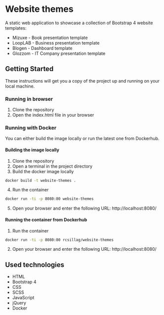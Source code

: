 # Website themes
A static web application to showcase a collection of Bootstrap 4 website templates:
* Mizuxe - Book presentation template
* LoopLAB - Business presentation template
* Blogen - Dashboard template
* Glozzom - IT Company presentation template

## Getting Started

These instructions will get you a copy of the project up and running on your local machine.

### Running in browser

1. Clone the repository
2. Open the index.html file in your browser

### Running with Docker
You can either build the image locally or run the latest one from Dockerhub.

#### Building the image locally
1. Clone the repository
2. Open a terminal in the project directory
3. Build the docker image locally
```bash
docker build -t website-themes .
```
4. Run the container
```bash
docker run -ti -p 8080:80 website-themes
```
5. Open your browser and enter the following URL: http://localhost:8080/

#### Running the container from Dockerhub
1. Run the container
```bash
docker run -ti -p 8080:80 rcsillag/website-themes
```
2. Open your browser and enter the following URL: http://localhost:8080/


## Used technologies

* HTML
* Bootstrap 4
* CSS
* SCSS
* JavaScript
* jQuery
* Docker

